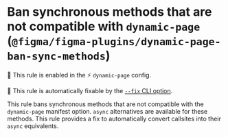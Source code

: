 # Ban synchronous methods that are not compatible with `dynamic-page` (`@figma/figma-plugins/dynamic-page-ban-sync-methods`)

💼 This rule is enabled in the ⚡ `dynamic-page` config.

🔧 This rule is automatically fixable by the [`--fix` CLI option](https://eslint.org/docs/latest/user-guide/command-line-interface#--fix).

<!-- end auto-generated rule header -->

This rule bans synchronous methods that are not compatible with the
`dynamic-page` manifest option. `async` alternatives are available for these
methods. This rule provides a fix to automatically convert callsites into their
`async` equivalents.
